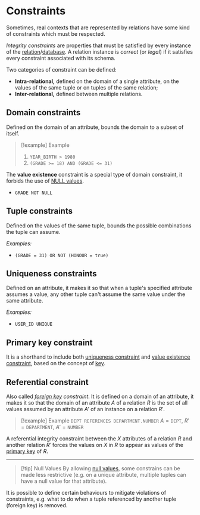 # Constraints

Sometimes, real contexts that are represented by relations have some kind of constraints which must be respected.

*Integrity constraints* are properties that must be satisfied by every instance of the [relation](Data%20Management%20and%20Analysis/Unit%201/Relational/Relational%20Model.md#Relation)/[database](/Data%20Management%20and%20Analysis/Unit%201/Database/Databases.md). A relation instance is *correct* (or *legal*) if it satisfies every constraint associated with its schema.

Two categories of constraint can be defined:
- **Intra-relational,** defined on the domain of a single attribute, on the values of the same tuple or on tuples of the same relation;
- **Inter-relational,** defined between multiple relations.

## Domain constraints

Defined on the domain of an attribute, bounds the domain to a subset of itself.

> [!example] Example
> 1. `YEAR_BIRTH > 1980`
> 2. `(GRADE >= 18) AND (GRADE <= 31)`

The **value existence** constraint is a special type of domain constraint, it forbids the use of [NULL values](Data%20Management%20and%20Analysis/Unit%201/Relational/Relational%20Model.md#Null%20values).
- `GRADE NOT NULL`

## Tuple constraints

Defined on the values of the same tuple, bounds the possible combinations the tuple can assume.

*Examples:*
-  `(GRADE = 31) OR NOT (HONOUR = true)`

## Uniqueness constraints

Defined on an attribute, it makes it so that when a tuple's specified attribute assumes a value, any other tuple can't assume the same value under the same attribute.

*Examples:*
-  `USER_ID UNIQUE`

## Primary key constraint

It is a shorthand to include both [uniqueness constraint](#Uniqueness%20constraints) and [value existence constraint](#Domain%20constraints), based on the concept of [key](Data%20Management%20and%20Analysis/Unit%201/Relational/Relational%20Model.md#Keys).

## Referential constraint

Also called *[foreign key](Data%20Management%20and%20Analysis/Unit%201/Relational/Relational%20Model.md#Keys) constraint*. It is defined on a domain of an attribute, it makes it so that the domain of an attribute $A$ of a relation $R$ is the set of all values assumed by an attribute $A'$ of an instance on a relation $R'$.

> [!example] Example
> `DEPT REFERENCES DEPARTMENT.NUMBER`
> $A = \texttt{DEPT},\ R' = \texttt{DEPARTMENT},\ A' = \texttt{NUMBER}$

A referential integrity constraint between the $X$ attributes of a relation $R$ and another relation $R'$ forces the values on $X$ in $R$ to appear as values of the [primary key](Data%20Management%20and%20Analysis/Unit%201/Relational/Relational%20Model.md#Keys) of $R$.

---

> [!tip] Null Values
> By allowing [null values](Data%20Management%20and%20Analysis/Unit%201/Relational/Relational%20Model.md#Null%20values), some constrains can be made less restrictive (e.g. on a unique attribute, multiple tuples can have a null value for that attribute).

It is possible to define certain behaviours to mitigate violations of constraints, e.g. what to do when a tuple referenced by another tuple (foreign key) is removed.